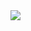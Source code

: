 <img src="https://render.githubusercontent.com/render/math?math=%5CLARGE%20%5Csum%20%3D%20%5Cfrac%7B(%5Cbeta%20-%20%5Calpha%20%2B%201)(%5Calpha%20%2B%20%5Cbeta)%7D%7B2%7D">